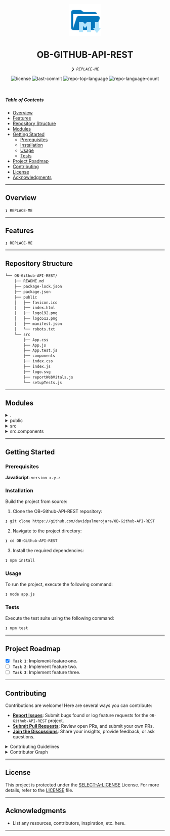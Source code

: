 <p align="center">
  <img src="https://raw.githubusercontent.com/PKief/vscode-material-icon-theme/ec559a9f6bfd399b82bb44393651661b08aaf7ba/icons/folder-markdown-open.svg" width="20%" alt="OB-GITHUB-API-REST-logo">
</p>
<p align="center">
    <h1 align="center">OB-GITHUB-API-REST</h1>
</p>
<p align="center">
    <em><code>❯ REPLACE-ME</code></em>
</p>
<p align="center">
	<img src="https://img.shields.io/github/license/davidpalmerojara/OB-Github-API-REST?style=default&logo=opensourceinitiative&logoColor=white&color=0080ff" alt="license">
	<img src="https://img.shields.io/github/last-commit/davidpalmerojara/OB-Github-API-REST?style=default&logo=git&logoColor=white&color=0080ff" alt="last-commit">
	<img src="https://img.shields.io/github/languages/top/davidpalmerojara/OB-Github-API-REST?style=default&color=0080ff" alt="repo-top-language">
	<img src="https://img.shields.io/github/languages/count/davidpalmerojara/OB-Github-API-REST?style=default&color=0080ff" alt="repo-language-count">
</p>
<p align="center">
	<!-- default option, no dependency badges. -->
</p>

<br>

##### Table of Contents

- [ Overview](#-overview)
- [ Features](#-features)
- [ Repository Structure](#-repository-structure)
- [ Modules](#-modules)
- [ Getting Started](#-getting-started)
  - [ Prerequisites](#-prerequisites)
  - [ Installation](#-installation)
  - [ Usage](#-usage)
  - [ Tests](#-tests)
- [ Project Roadmap](#-project-roadmap)
- [ Contributing](#-contributing)
- [ License](#-license)
- [ Acknowledgments](#-acknowledgments)

---

## Overview

<code>❯ REPLACE-ME</code>

---

## Features

<code>❯ REPLACE-ME</code>

---

## Repository Structure

```sh
└── OB-Github-API-REST/
    ├── README.md
    ├── package-lock.json
    ├── package.json
    ├── public
    │   ├── favicon.ico
    │   ├── index.html
    │   ├── logo192.png
    │   ├── logo512.png
    │   ├── manifest.json
    │   └── robots.txt
    └── src
        ├── App.css
        ├── App.js
        ├── App.test.js
        ├── components
        ├── index.css
        ├── index.js
        ├── logo.svg
        ├── reportWebVitals.js
        └── setupTests.js
```

---

## Modules

<details closed><summary>.</summary>

| File                                                                                                    | Summary                   |
| ------------------------------------------------------------------------------------------------------- | ------------------------- |
| [package-lock.json](https://github.com/davidpalmerojara/OB-Github-API-REST/blob/main/package-lock.json) | <code>❯ REPLACE-ME</code> |
| [package.json](https://github.com/davidpalmerojara/OB-Github-API-REST/blob/main/package.json)           | <code>❯ REPLACE-ME</code> |

</details>

<details closed><summary>public</summary>

| File                                                                                                   | Summary                   |
| ------------------------------------------------------------------------------------------------------ | ------------------------- |
| [index.html](https://github.com/davidpalmerojara/OB-Github-API-REST/blob/main/public/index.html)       | <code>❯ REPLACE-ME</code> |
| [manifest.json](https://github.com/davidpalmerojara/OB-Github-API-REST/blob/main/public/manifest.json) | <code>❯ REPLACE-ME</code> |
| [robots.txt](https://github.com/davidpalmerojara/OB-Github-API-REST/blob/main/public/robots.txt)       | <code>❯ REPLACE-ME</code> |

</details>

<details closed><summary>src</summary>

| File                                                                                                          | Summary                   |
| ------------------------------------------------------------------------------------------------------------- | ------------------------- |
| [reportWebVitals.js](https://github.com/davidpalmerojara/OB-Github-API-REST/blob/main/src/reportWebVitals.js) | <code>❯ REPLACE-ME</code> |
| [App.css](https://github.com/davidpalmerojara/OB-Github-API-REST/blob/main/src/App.css)                       | <code>❯ REPLACE-ME</code> |
| [index.js](https://github.com/davidpalmerojara/OB-Github-API-REST/blob/main/src/index.js)                     | <code>❯ REPLACE-ME</code> |
| [index.css](https://github.com/davidpalmerojara/OB-Github-API-REST/blob/main/src/index.css)                   | <code>❯ REPLACE-ME</code> |
| [App.test.js](https://github.com/davidpalmerojara/OB-Github-API-REST/blob/main/src/App.test.js)               | <code>❯ REPLACE-ME</code> |
| [setupTests.js](https://github.com/davidpalmerojara/OB-Github-API-REST/blob/main/src/setupTests.js)           | <code>❯ REPLACE-ME</code> |
| [App.js](https://github.com/davidpalmerojara/OB-Github-API-REST/blob/main/src/App.js)                         | <code>❯ REPLACE-ME</code> |

</details>

<details closed><summary>src.components</summary>

| File                                                                                                               | Summary                   |
| ------------------------------------------------------------------------------------------------------------------ | ------------------------- |
| [User.js](https://github.com/davidpalmerojara/OB-Github-API-REST/blob/main/src/components/User.js)                 | <code>❯ REPLACE-ME</code> |
| [Files.js](https://github.com/davidpalmerojara/OB-Github-API-REST/blob/main/src/components/Files.js)               | <code>❯ REPLACE-ME</code> |
| [Commits.js](https://github.com/davidpalmerojara/OB-Github-API-REST/blob/main/src/components/Commits.js)           | <code>❯ REPLACE-ME</code> |
| [Details.js](https://github.com/davidpalmerojara/OB-Github-API-REST/blob/main/src/components/Details.js)           | <code>❯ REPLACE-ME</code> |
| [Lines.js](https://github.com/davidpalmerojara/OB-Github-API-REST/blob/main/src/components/Lines.js)               | <code>❯ REPLACE-ME</code> |
| [Repositories.js](https://github.com/davidpalmerojara/OB-Github-API-REST/blob/main/src/components/Repositories.js) | <code>❯ REPLACE-ME</code> |

</details>

---

## Getting Started

### Prerequisites

**JavaScript**: `version x.y.z`

### Installation

Build the project from source:

1. Clone the OB-Github-API-REST repository:

```sh
❯ git clone https://github.com/davidpalmerojara/OB-Github-API-REST
```

2. Navigate to the project directory:

```sh
❯ cd OB-Github-API-REST
```

3. Install the required dependencies:

```sh
❯ npm install
```

### Usage

To run the project, execute the following command:

```sh
❯ node app.js
```

### Tests

Execute the test suite using the following command:

```sh
❯ npm test
```

---

## Project Roadmap

- [x] **`Task 1`**: <strike>Implement feature one.</strike>
- [ ] **`Task 2`**: Implement feature two.
- [ ] **`Task 3`**: Implement feature three.

---

## Contributing

Contributions are welcome! Here are several ways you can contribute:

- **[Report Issues](https://github.com/davidpalmerojara/OB-Github-API-REST/issues)**: Submit bugs found or log feature requests for the `OB-Github-API-REST` project.
- **[Submit Pull Requests](https://github.com/davidpalmerojara/OB-Github-API-REST/blob/main/CONTRIBUTING.md)**: Review open PRs, and submit your own PRs.
- **[Join the Discussions](https://github.com/davidpalmerojara/OB-Github-API-REST/discussions)**: Share your insights, provide feedback, or ask questions.

<details closed>
<summary>Contributing Guidelines</summary>

1. **Fork the Repository**: Start by forking the project repository to your github account.
2. **Clone Locally**: Clone the forked repository to your local machine using a git client.
   ```sh
   git clone https://github.com/davidpalmerojara/OB-Github-API-REST
   ```
3. **Create a New Branch**: Always work on a new branch, giving it a descriptive name.
   ```sh
   git checkout -b new-feature-x
   ```
4. **Make Your Changes**: Develop and test your changes locally.
5. **Commit Your Changes**: Commit with a clear message describing your updates.
   ```sh
   git commit -m 'Implemented new feature x.'
   ```
6. **Push to github**: Push the changes to your forked repository.
   ```sh
   git push origin new-feature-x
   ```
7. **Submit a Pull Request**: Create a PR against the original project repository. Clearly describe the changes and their motivations.
8. **Review**: Once your PR is reviewed and approved, it will be merged into the main branch. Congratulations on your contribution!
</details>

<details closed>
<summary>Contributor Graph</summary>
<br>
<p align="left">
   <a href="https://github.com{/davidpalmerojara/OB-Github-API-REST/}graphs/contributors">
      <img src="https://contrib.rocks/image?repo=davidpalmerojara/OB-Github-API-REST">
   </a>
</p>
</details>

---

## License

This project is protected under the [SELECT-A-LICENSE](https://choosealicense.com/licenses) License. For more details, refer to the [LICENSE](https://choosealicense.com/licenses/) file.

---

## Acknowledgments

- List any resources, contributors, inspiration, etc. here.

---
